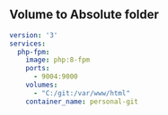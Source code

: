 ## Volume to Absolute folder

```yaml
version: '3'
services:
  php-fpm:
    image: php:8-fpm
    ports:
      - 9004:9000
    volumes:
      - "C:/git:/var/www/html"
    container_name: personal-git
```